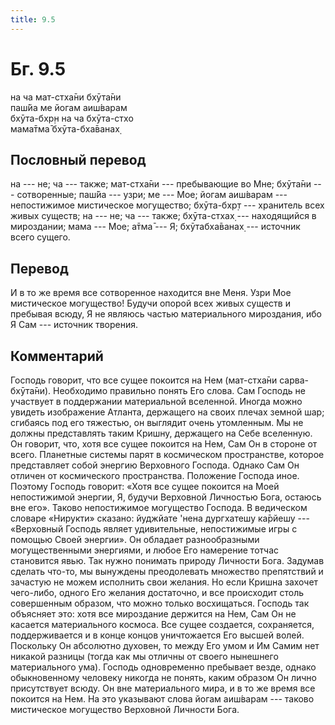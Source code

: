 ```yaml
---
title: 9.5
---
```


# Бг. 9.5
на ча мат-стха̄ни бхӯта̄ни<br/>
паш́йа ме йогам аиш́варам<br/>
бхӯта-бхр̣н на ча бхӯта-стхо<br/>
мама̄тма̄ бхӯта-бха̄ванах̣
## Пословный перевод

на --- не; ча --- также; мат-стха̄ни --- пребывающие во Мне; бхӯта̄ни ---
сотворенные; паш́йа --- узри; ме --- Мое; йогам аиш́варам --- непостижимое
мистическое могущество; бхӯта-бхр̣т --- хранитель всех живых существ; на
--- не; ча --- также; бхӯта-стхах̣ --- находящийся в мироздании; мама ---
Мое; а̄тма̄ --- Я; бхӯтабха̄ванах̣ --- источник всего сущего.

## Перевод

И в то же время все сотворенное находится вне Меня. Узри Мое мистическое
могущество! Будучи опорой всех живых существ и пребывая всюду, Я не
являюсь частью материального мироздания, ибо Я Сам --- источник
творения.

## Комментарий

Господь говорит, что все сущее покоится на Нем (мат-стха̄ни
сарва-бхӯта̄ни). Необходимо правильно понять Его слова. Сам Господь не
участвует в поддержании материальной вселенной. Иногда можно увидеть
изображение Атланта, держащего на своих плечах земной шар; сгибаясь под
его тяжестью, он выглядит очень утомленным. Мы не должны представлять
таким Кришну, держащего на Себе вселенную. Он говорит, что, хотя все
сущее покоится на Нем, Сам Он в стороне от всего. Планетные системы
парят в космическом пространстве, которое представляет собой энергию
Верховного Господа. Однако Сам Он отличен от космического пространства.
Положение Господа иное. Поэтому Господь говорит: «Хотя все сущее
покоится на Моей непостижимой энергии, Я, будучи Верховной Личностью
Бога, остаюсь вне его». Таково непостижимое могущество Господа. В
ведическом словаре «Нирукти» сказано: йуджйате 'нена дургхатешу ка̄рйешу
--- «Верховный Господь являет удивительные, непостижимые игры с помощью
Своей энергии». Он обладает разнообразными могущественными энергиями, и
любое Его намерение тотчас становится явью. Так нужно понимать природу
Личности Бога. Задумав сделать что-то, мы вынуждены преодолевать
множество препятствий и зачастую не можем исполнить свои желания. Но
если Кришна захочет чего-либо, одного Его желания достаточно, и все
происходит столь совершенным образом, что можно только восхищаться.
Господь так объясняет это: хотя все мироздание держится на Нем, Сам Он
не касается материального космоса. Все сущее создается, сохраняется,
поддерживается и в конце концов уничтожается Его высшей волей. Поскольку
Он абсолютно духовен, то между Его умом и Им Самим нет никакой разницы
(тогда как мы отличны от своего нынешнего материального ума). Господь
одновременно пребывает везде, однако обыкновенному человеку никогда не
понять, каким образом Он лично присутствует всюду. Он вне материального
мира, и в то же время все покоится на Нем. На это указывают слова йогам
аиш́варам --- таково мистическое могущество Верховной Личности Бога.
